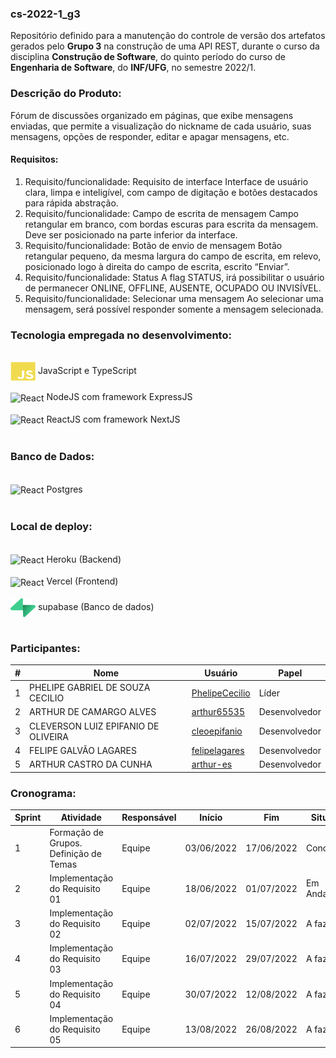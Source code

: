 ### cs-2022-1_g3

Repositório definido para a manutenção do controle de versão dos artefatos gerados pelo **Grupo 3** na construção de uma API REST, durante o curso da disciplina **Construção de Software**, do quinto período do curso de **Engenharia de Software**, do **INF/UFG**, no semestre 2022/1.

### Descrição do Produto:

Fórum de discussões organizado em páginas, que exibe mensagens enviadas, que permite a visualização do nickname de cada usuário, suas mensagens, opções de responder, editar e apagar mensagens, etc.

#### Requisitos:

1. Requisito/funcionalidade: Requisito de interface
   Interface de usuário clara, limpa e inteligível, com campo de digitação e botões destacados para rápida abstração.
2. Requisito/funcionalidade: Campo de escrita de mensagem
   Campo retangular em branco, com bordas escuras para escrita da mensagem. Deve ser posicionado na parte inferior da interface.
3. Requisito/funcionalidade: Botão de envio de mensagem
   Botão retangular pequeno, da mesma largura do campo de escrita, em relevo, posicionado logo à direita do campo de escrita, escrito “Enviar”.
4. Requisito/funcionalidade: Status
   A flag STATUS, irá possibilitar o usuário de permanecer ONLINE, OFFLINE, AUSENTE, OCUPADO OU INVISÍVEL.
5. Requisito/funcionalidade: Selecionar uma mensagem
   Ao selecionar uma mensagem, será possível responder somente a mensagem selecionada.

### Tecnologia empregada no desenvolvimento:

<br/>
<img align="center" alt="Js" height="30" width="40" src="https://raw.githubusercontent.com/devicons/devicon/master/icons/javascript/javascript-plain.svg">
    JavaScript e TypeScript
<br/>
<br/>
<img align="center" alt="React" height="30" width="40" src="https://cdn.jsdelivr.net/gh/devicons/devicon/icons/nodejs/nodejs-original.svg" />
    NodeJS com framework ExpressJS
<br/>
<br/>
 <img align="center" alt="React" height="30" width="40" src="https://cdn.jsdelivr.net/gh/devicons/devicon/icons/react/react-original.svg" />
    ReactJS com framework NextJS
<br/>
<br/>

### Banco de Dados:

<br/>
<img align="center" alt="React" height="30" width="40" src="https://cdn.jsdelivr.net/gh/devicons/devicon/icons/postgresql/postgresql-plain.svg" />
    Postgres
<br/>
<br/>

### Local de deploy:

<br/>
<img align="center" alt="React" height="30" width="40" src="https://cdn.jsdelivr.net/gh/devicons/devicon/icons/heroku/heroku-original.svg" />
Heroku (Backend)

<br/>
<br/>

<img align="center" alt="React" height="30" width="40" src="https://www.svgrepo.com/show/354513/vercel-icon.svg" />
    Vercel (Frontend)

<br/>
<br/>
<img align="center" alt="React" height="30" width="40" src="https://raw.githubusercontent.com/github/explore/f4ec5347a36e06540a69376753a7c37a8cb5a136/topics/supabase/supabase.png" />
    supabase (Banco de dados)

<br/>
<br/>

### Participantes:

| #   | Nome                                | Usuário                                             | Papel         |
| --- | ----------------------------------- | --------------------------------------------------- | ------------- |
| 1   | PHELIPE GABRIEL DE SOUZA CECILIO    | [PhelipeCecilio](https://github.com/PhelipeCecilio) | Líder         |
| 2   | ARTHUR DE CAMARGO ALVES             | [arthur65535](https://github.com/arthur65535)       | Desenvolvedor |
| 3   | CLEVERSON LUIZ EPIFANIO DE OLIVEIRA | [cleoepifanio](https://github.com/cleoepifanio)     | Desenvolvedor |
| 4   | FELIPE GALVÃO LAGARES               | [felipelagares](https://github.com/felipelagares)   | Desenvolvedor |
| 5   | ARTHUR CASTRO DA CUNHA              | [arthur-es](https://github.com/arthur-es)           | Desenvolvedor |

### Cronograma:

| Sprint | Atividade                              | Responsável | Início     | Fim        | Situação     | Avaliação  |
| ------ | -------------------------------------- | ----------- | ---------- | ---------- | ------------ | ---------- |
| 1      | Formação de Grupos. Definição de Temas | Equipe      | 03/06/2022 | 17/06/2022 | Concluída    | 22/06/2022 |
| 2      | Implementação do Requisito 01          | Equipe      | 18/06/2022 | 01/07/2022 | Em Andamento | 06/07/2022 |
| 3      | Implementação do Requisito 02          | Equipe      | 02/07/2022 | 15/07/2022 | A fazer      | 20/07/2022 |
| 4      | Implementação do Requisito 03          | Equipe      | 16/07/2022 | 29/07/2022 | A fazer      | 03/08/2022 |
| 5      | Implementação do Requisito 04          | Equipe      | 30/07/2022 | 12/08/2022 | A fazer      | 17/08/2022 |
| 6      | Implementação do Requisito 05          | Equipe      | 13/08/2022 | 26/08/2022 | A fazer      | 31/08/2022 |
